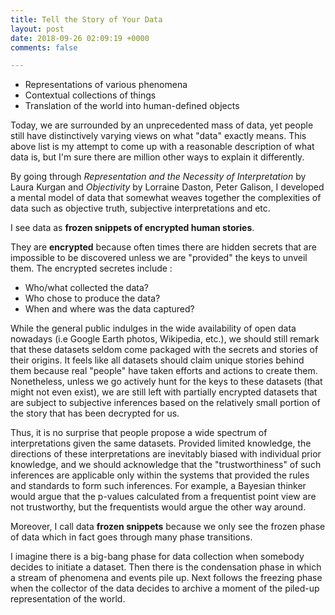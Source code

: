 ```yaml
---
title: Tell the Story of Your Data
layout: post
date: 2018-09-26 02:09:19 +0000
comments: false

---
```

* Representations of various phenomena
* Contextual collections of things
* Translation of the world into human-defined objects

Today, we are surrounded by an unprecedented mass of data, yet people still have distinctively varying views on what "data" exactly means. This above list is my attempt to come up with a reasonable description of what data is, but I'm sure there are million other ways to explain it differently. 

By going through _Representation and the Necessity of Interpretation_ by Laura Kurgan and _Objectivity_ by Lorraine Daston, Peter Galison, I developed a mental model of data that somewhat weaves together the complexities of data such as objective truth, subjective interpretations and etc.

I see data as **frozen snippets of encrypted human stories**. 

They are **encrypted** because often times there are hidden secrets that are impossible to be discovered unless we are "provided" the keys to unveil them. The encrypted secretes include :

* Who/what collected the data?
* Who chose to produce the data?
* When and where was the data captured?

While the general public indulges in the wide availability of open data nowadays (i.e Google Earth photos, Wikipedia, etc.), we should still remark that these datasets seldom come packaged with the secrets and stories of their origins. It feels like all datasets should claim unique stories behind them because real "people" have taken efforts and actions to create them. Nonetheless, unless we go actively hunt for the keys to these datasets (that might not even exist), we are still left with partially encrypted datasets that are subject to subjective inferences based on the relatively small portion of the story that has been decrypted for us. 

Thus, it is no surprise that people propose a wide spectrum of interpretations given the same datasets. Provided limited knowledge, the directions of these interpretations are inevitably biased with individual prior knowledge, and we should acknowledge that the "trustworthiness" of such inferences are applicable only within the systems that provided the rules and standards to form such inferences. For example, a Bayesian thinker would argue that the p-values calculated from a frequentist point view are not trustworthy, but the frequentists would argue the other way around. 

Moreover, I call data **frozen snippets** because we only see the frozen phase of data which in fact goes through many phase transitions. 

I imagine there is a big-bang phase for data collection when somebody decides to initiate a dataset. Then there is the condensation phase in which a stream of phenomena and events pile up. Next follows the freezing phase when the collector of the data decides to archive a moment of the piled-up representation of the world. 